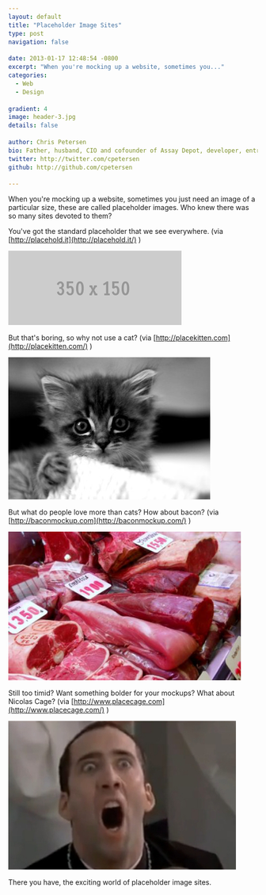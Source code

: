 ```yaml
---
layout: default
title: "Placeholder Image Sites"
type: post
navigation: false

date: 2013-01-17 12:48:54 -0800
excerpt: "When you're mocking up a website, sometimes you..."
categories:
  - Web
  - Design

gradient: 4
image: header-3.jpg
details: false

author: Chris Petersen
bio: Father, husband, CIO and cofounder of Assay Depot, developer, entrepreneur and technologist.
twitter: http://twitter.com/cpetersen
github: http://github.com/cpetersen

---
```



When you're mocking up a website, sometimes you just need an image of a particular size, these are called placeholder images. Who knew there was so many sites devoted to them?

 You've got the standard placeholder that we see everywhere. (via  [http://placehold.it](http://placehold.it/) )

 ![350x150.gif](/assets/import/7455fe494e08a01b6896365ee36f1172.gif)

 But that's boring, so why not use a cat? (via  [http://placekitten.com](http://placekitten.com/) )

  ![287.jpg](/assets/import/4d7999a51a1a397189a6f98168bcde45.jpg)  

 But what do people love more than cats? How about bacon? (via  [http://baconmockup.com](http://baconmockup.com/) )

 ![baconmockup-470-300.jpg](/assets/import/2dc36990566f7acdc98716fec1051130.jpg)

 Still too timid? Want something bolder for your mockups? What about Nicolas Cage? (via  [http://www.placecage.com](http://www.placecage.com/) )

 ![300.jpg](/assets/import/525248051c66c35c0b6f0fe454827537.jpg)

 There you have, the exciting world of placeholder image sites.
